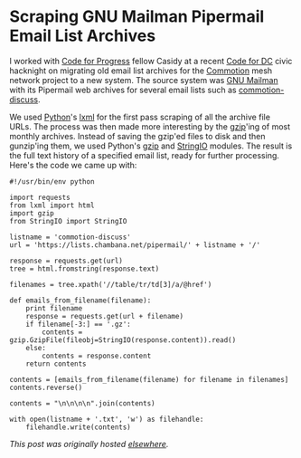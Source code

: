 # Scraping GNU Mailman Pipermail Email List Archives


I worked with <a href="http://www.codeforprogress.org/">Code for Progress</a> fellow Casidy at a recent <a href="http://codefordc.org/">Code for DC</a> civic hacknight on migrating old email list archives for the <a href="https://commotionwireless.net/">Commotion</a> mesh network project to a new system. The source system was <a href="http://www.gnu.org/software/mailman/">GNU Mailman</a> with its Pipermail web archives for several email lists such as <a href="https://lists.chambana.net/pipermail/commotion-discuss/">commotion-discuss</a>.

We used <a href="https://www.python.org/">Python</a>'s <a href="http://lxml.de/">lxml</a> for the first pass scraping of all the archive file URLs. The process was then made more interesting by the <a href="http://www.gzip.org/">gzip</a>'ing of most monthly archives. Instead of saving the gzip'ed files to disk and then gunzip'ing them, we used Python's <a href="https://docs.python.org/2/library/gzip.html">gzip</a> and <a href="https://docs.python.org/2/library/stringio.html">StringIO</a> modules. The result is the full text history of a specified email list, ready for further processing. Here's the code we came up with:

```
#!/usr/bin/env python

import requests
from lxml import html
import gzip
from StringIO import StringIO

listname = 'commotion-discuss'
url = 'https://lists.chambana.net/pipermail/' + listname + '/'

response = requests.get(url)
tree = html.fromstring(response.text)

filenames = tree.xpath('//table/tr/td[3]/a/@href')

def emails_from_filename(filename):
    print filename
    response = requests.get(url + filename)
    if filename[-3:] == '.gz':
        contents = gzip.GzipFile(fileobj=StringIO(response.content)).read()
    else:
        contents = response.content
    return contents

contents = [emails_from_filename(filename) for filename in filenames]
contents.reverse()

contents = "\n\n\n\n".join(contents)

with open(listname + '.txt', 'w') as filehandle:
    filehandle.write(contents)

```



*This post was originally hosted [elsewhere](https://planspacedotorg.wordpress.com/2014/09/21/scraping-gnu-mailman-pipermail-email-list-archives/).*
